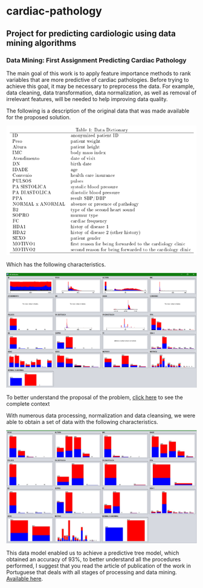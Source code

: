 # cardiac-pathology
## Project for predicting cardiologic using data mining algorithms
### Data Mining: First Assignment Predicting Cardiac Pathology

The main goal of this work is to apply feature importance methods to rank variables that are more predictive of cardiac pathologies. Before trying to achieve this goal, it may be necessary to preprocess the data. For example, data cleaning, data transformation, data normalization, as well as removal of irrelevant features, will be needed to help improving data quality.

The following is a description of the original data that was made available for the proposed solution.

![alt text](https://github.com/marcosvsilva/DataMiningCardiacPathology/blob/master/images/dataset.png "OriginalData")

Which has the following characteristics.

![alt text](https://github.com/marcosvsilva/DataMiningCardiacPathology/blob/master/images/original.png "Original")

To better understand the proposal of the problem, [click here](https://github.com/marcosvsilva/DataMiningCardiacPathology/blob/master/docs/problem_description.pdf) to see the complete context

With numerous data processing, normalization and data cleansing, we were able to obtain a set of data with the following characteristics.

![alt text](https://github.com/marcosvsilva/DataMiningCardiacPathology/blob/master/images/finaly.jpeg "FinalDataSet")

This data model enabled us to achieve a predictive tree model, which obtained an accuracy of 93%, to better understand all the procedures performed, I suggest that you read the article of publication of the work in Portuguese that deals with all stages of processing and data mining. [Available here](https://github.com/marcosvsilva/DataMiningCardiacPathology/blob/master/docs/solution_proposal_article.pdf).
